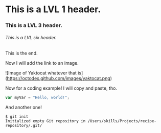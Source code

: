 # This is a LVL 1 header.
### This is a LVL 3 header.
###### This is a LVL six header.

This is the end.

Now I will add the link to an image.

![Image of Yaktocat whatever that is] (https://octodex.github.com/images/yaktocat.png)

Now for a coding example! I will copy and paste, tho.

``` javascript
var myVar = "Hello, world!";
```

And another one!

```
$ git init
Initialized empty Git repository in /Users/skills/Projects/recipe-repository/.git/
```
